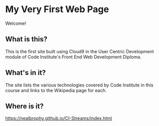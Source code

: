 # My Very First Web Page

Welcome!

## What is this?

This is the first site built using Cloud9 in the User Centric Development module of Code Institute's Front End Web Development Diploma.

## What's in it?

The site lists the various technologies covered by Code Institute in this course and links to the Wikipedia page for each.

## Where is it?

https://nealbrophy.github.io/CI-Streams/index.html